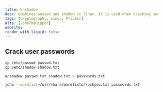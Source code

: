 ```yaml
---
title: Unshadow
desc: Combines passwd and shadow in linux. It is used when cracking user's password in Linux with John The Ripper.
tags: [Cryptography, Linux, PrivEsc]
alts: [JohnTheRipper]
website:
render_with_liquid: false
---
```


## Crack user passwords

```sh
cp /etc/passwd passwd.txt
cp /etc/shadow shadow.txt

unshadow passwd.txt shadow.txt > passwords.txt

john --wordlist=/usr/share/wordlists/rockyou.txt passwords.txt
```